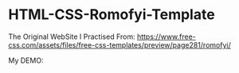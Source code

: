 # HTML-CSS-Romofyi-Template

The Original WebSite I Practised From: https://www.free-css.com/assets/files/free-css-templates/preview/page281/romofyi/

My DEMO: 

